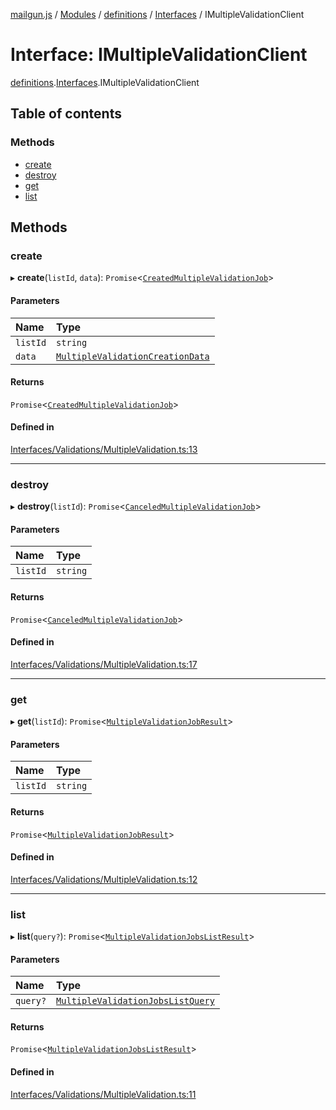 [mailgun.js](../README.md) / [Modules](../modules.md) / [definitions](../modules/definitions.md) / [Interfaces](../modules/definitions.Interfaces.md) / IMultipleValidationClient

# Interface: IMultipleValidationClient

[definitions](../modules/definitions.md).[Interfaces](../modules/definitions.Interfaces.md).IMultipleValidationClient

## Table of contents

### Methods

- [create](definitions.Interfaces.IMultipleValidationClient.md#create)
- [destroy](definitions.Interfaces.IMultipleValidationClient.md#destroy)
- [get](definitions.Interfaces.IMultipleValidationClient.md#get)
- [list](definitions.Interfaces.IMultipleValidationClient.md#list)

## Methods

### create

▸ **create**(`listId`, `data`): `Promise`\<[`CreatedMultipleValidationJob`](../modules/definitions.md#createdmultiplevalidationjob)\>

#### Parameters

| Name | Type |
| :------ | :------ |
| `listId` | `string` |
| `data` | [`MultipleValidationCreationData`](../modules/definitions.md#multiplevalidationcreationdata) |

#### Returns

`Promise`\<[`CreatedMultipleValidationJob`](../modules/definitions.md#createdmultiplevalidationjob)\>

#### Defined in

[Interfaces/Validations/MultipleValidation.ts:13](https://github.com/mailgun/mailgun.js/blob/460665c/lib/Interfaces/Validations/MultipleValidation.ts#L13)

___

### destroy

▸ **destroy**(`listId`): `Promise`\<[`CanceledMultipleValidationJob`](../modules/definitions.md#canceledmultiplevalidationjob)\>

#### Parameters

| Name | Type |
| :------ | :------ |
| `listId` | `string` |

#### Returns

`Promise`\<[`CanceledMultipleValidationJob`](../modules/definitions.md#canceledmultiplevalidationjob)\>

#### Defined in

[Interfaces/Validations/MultipleValidation.ts:17](https://github.com/mailgun/mailgun.js/blob/460665c/lib/Interfaces/Validations/MultipleValidation.ts#L17)

___

### get

▸ **get**(`listId`): `Promise`\<[`MultipleValidationJobResult`](../modules/definitions.md#multiplevalidationjobresult)\>

#### Parameters

| Name | Type |
| :------ | :------ |
| `listId` | `string` |

#### Returns

`Promise`\<[`MultipleValidationJobResult`](../modules/definitions.md#multiplevalidationjobresult)\>

#### Defined in

[Interfaces/Validations/MultipleValidation.ts:12](https://github.com/mailgun/mailgun.js/blob/460665c/lib/Interfaces/Validations/MultipleValidation.ts#L12)

___

### list

▸ **list**(`query?`): `Promise`\<[`MultipleValidationJobsListResult`](../modules/definitions.md#multiplevalidationjobslistresult)\>

#### Parameters

| Name | Type |
| :------ | :------ |
| `query?` | [`MultipleValidationJobsListQuery`](../modules/definitions.md#multiplevalidationjobslistquery) |

#### Returns

`Promise`\<[`MultipleValidationJobsListResult`](../modules/definitions.md#multiplevalidationjobslistresult)\>

#### Defined in

[Interfaces/Validations/MultipleValidation.ts:11](https://github.com/mailgun/mailgun.js/blob/460665c/lib/Interfaces/Validations/MultipleValidation.ts#L11)
